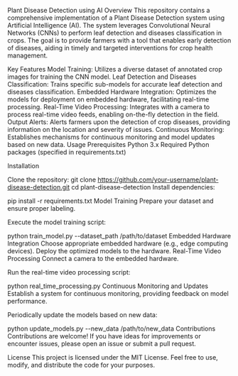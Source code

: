 Plant Disease Detection using AI
Overview
This repository contains a comprehensive implementation of a Plant Disease Detection system using Artificial Intelligence (AI). The system leverages Convolutional Neural Networks (CNNs) to perform leaf detection and diseases classification in crops. The goal is to provide farmers with a tool that enables early detection of diseases, aiding in timely and targeted interventions for crop health management.

Key Features
Model Training: Utilizes a diverse dataset of annotated crop images for training the CNN model.
Leaf Detection and Diseases Classification: Trains specific sub-models for accurate leaf detection and diseases classification.
Embedded Hardware Integration: Optimizes the models for deployment on embedded hardware, facilitating real-time processing.
Real-Time Video Processing: Integrates with a camera to process real-time video feeds, enabling on-the-fly detection in the field.
Output Alerts: Alerts farmers upon the detection of crop diseases, providing information on the location and severity of issues.
Continuous Monitoring: Establishes mechanisms for continuous monitoring and model updates based on new data.
Usage
Prerequisites
Python 3.x
Required Python packages (specified in requirements.txt)

Installation

Clone the repository:
git clone https://github.com/your-username/plant-disease-detection.git
cd plant-disease-detection
Install dependencies:

pip install -r requirements.txt
Model Training
Prepare your dataset and ensure proper labeling.

Execute the model training script:

python train_model.py --dataset_path /path/to/dataset
Embedded Hardware Integration
Choose appropriate embedded hardware (e.g., edge computing devices).
Deploy the optimized models to the hardware.
Real-Time Video Processing
Connect a camera to the embedded hardware.

Run the real-time video processing script:

python real_time_processing.py
Continuous Monitoring and Updates
Establish a system for continuous monitoring, providing feedback on model performance.

Periodically update the models based on new data:

python update_models.py --new_data /path/to/new_data
Contributions
Contributions are welcome! If you have ideas for improvements or encounter issues, please open an issue or submit a pull request.

License
This project is licensed under the MIT License. Feel free to use, modify, and distribute the code for your purposes.
